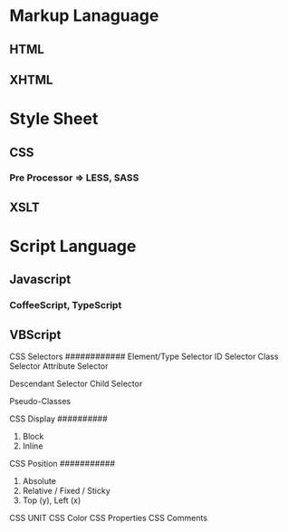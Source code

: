 # Markup Lanaguage
## HTML
## XHTML
# Style Sheet
## CSS
### Pre Processor => LESS, SASS
## XSLT
# Script Language
## Javascript
### CoffeeScript, TypeScript
## VBScript

CSS Selectors
############
Element/Type Selector
ID Selector
Class Selector
Attribute Selector

Descendant Selector
Child Selector

Pseudo-Classes

CSS Display
##########

1. Block
2. Inline


CSS Position
###########

1. Absolute
2. Relative / Fixed / Sticky
3. Top (y), Left (x)


CSS UNIT
CSS Color
CSS Properties
CSS Comments




